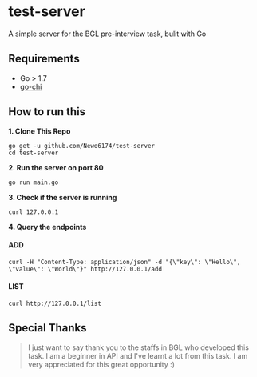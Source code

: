# test-server 
A simple server for the BGL pre-interview task, bulit with Go

## Requirements
- Go > 1.7 
- [go-chi](https://github.com/go-chi/chi)


## How to run this
**1. Clone This Repo**

    go get -u github.com/Newo6174/test-server
    cd test-server
    
**2. Run the server on port 80**

    go run main.go
    
**3. Check if the server is running**

    curl 127.0.0.1

**4. Query the endpoints**

#### ADD

    curl -H "Content-Type: application/json" -d "{\"key\": \"Hello\", \"value\": \"World\"}" http://127.0.0.1/add

#### LIST

    curl http://127.0.0.1/list

## Special Thanks
>I just want to say thank you to the staffs in BGL who developed this task. 
>I am a beginner in API and I've learnt a lot from this task.
>I am very appreciated for this great opportunity :)
